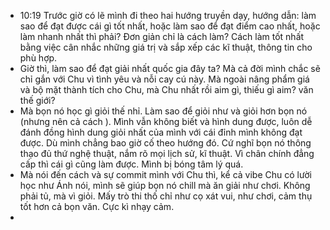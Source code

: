 - 10:19 Trước giờ có lẽ mình đi theo hai hướng truyền dạy, hướng dẫn: làm sao để đạt được cái gì tốt nhất, hoặc làm sao để đạt điểm cao nhất, hoặc làm nhanh nhất thì phải? Đơn giản chỉ là cách làm? Cách làm tốt nhất bằng việc cân nhắc những giá trị và sắp xếp các kĩ thuật, thông tin cho phù hợp.
- Giờ thì, làm sao để đạt giải nhất quốc gia đây ta? Mà cả đời mình chắc sẽ chỉ gắn với Chu vì tình yêu và nỗi cay cú này. Mà ngoài nâng phẩm giá và bộ mặt thành tích cho Chu, mà Chu nhất rồi aim gì, thiếu gì aim? văn thế giới?
- Mà bọn nó học gì giỏi thế nhỉ. Làm sao để giỏi như và giỏi hơn bọn nó (nhưng nên cả cách ). Mình vẫn không biết và hình dung được, luôn dễ đánh đồng hình dung giỏi nhất của mình với cái đỉnh mình không đạt được. Dù mình chẳng bao giờ cố theo hướng đó. Cứ nghĩ bọn nó thông thạo đủ thứ nghệ thuật, nắm rõ mọi lịch sử, kĩ thuật. Vì chân chính đẳng cấp thì cái gì cũng làm được. Mình bị bóng tâm lý quá.
- Mà nói đến cách và sự commit mình với Chu thì, kể cả vibe Chu có lười học như Ánh nói, mình sẽ giúp bọn nó chill mà ăn giải như chơi. Không phải tủ, mà vì giỏi. Mấy trò thi thố chỉ như cọ xát vui, như chơi, cảm thụ tốt hơn cả bọn văn. Cực kì nhạy cảm.
-